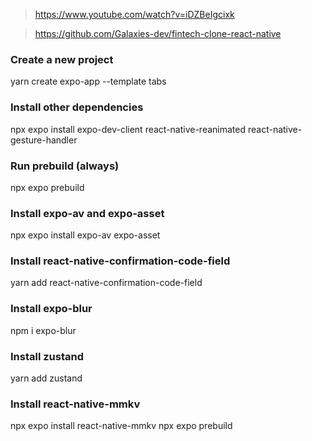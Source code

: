 > https://www.youtube.com/watch?v=iDZBeIgcixk

> https://github.com/Galaxies-dev/fintech-clone-react-native

### Create a new project

yarn create expo-app --template tabs

### Install other dependencies

npx expo install expo-dev-client react-native-reanimated react-native-gesture-handler

### Run prebuild (always)

npx expo prebuild

### Install expo-av and expo-asset

npx expo install expo-av expo-asset

### Install react-native-confirmation-code-field

yarn add react-native-confirmation-code-field

### Install expo-blur

npm i expo-blur

### Install zustand

yarn add zustand

### Install react-native-mmkv

npx expo install react-native-mmkv
npx expo prebuild

